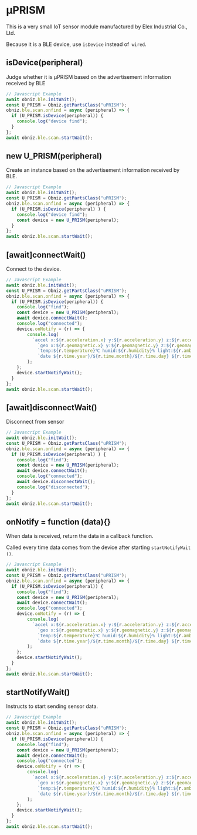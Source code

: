# μPRISM

This is a very small IoT sensor module manufactured by Elex Industrial Co., Ltd.

Because it is a BLE device, use `isDevice` instead of` wired`.

## isDevice(peripheral)

Judge whether it is μPRISM based on the advertisement information received by BLE

```javascript
// Javascript Example
await obniz.ble.initWait();
const U_PRISM = Obniz.getPartsClass("uPRISM");
obniz.ble.scan.onfind = async (peripheral) => {
  if (U_PRISM.isDevice(peripheral)) {
    console.log("device find");
  }
};
await obniz.ble.scan.startWait();

```

## new U_PRISM(peripheral)

Create an instance based on the advertisement information received by BLE.

```javascript
// Javascript Example
await obniz.ble.initWait();
const U_PRISM = Obniz.getPartsClass("uPRISM");
obniz.ble.scan.onfind = async (peripheral) => {
  if (U_PRISM.isDevice(peripheral) ) {
    console.log("device find");
    const device = new U_PRISM(peripheral);
  }
};
await obniz.ble.scan.startWait();

```


## [await]connectWait()

Connect to the device.

```javascript
// Javascript Example
await obniz.ble.initWait();
const U_PRISM = Obniz.getPartsClass("uPRISM");
obniz.ble.scan.onfind = async (peripheral) => {
  if (U_PRISM.isDevice(peripheral)) {
    console.log("find");
    const device = new U_PRISM(peripheral);
    await device.connectWait();
    console.log("connected");
    device.onNotify = (r) => {
        console.log(
          `accel x:${r.acceleration.x} y:${r.acceleration.y} z:${r.acceleration.z}\n` +
            `geo x:${r.geomagnetic.x} y:${r.geomagnetic.y} z:${r.geomagnetic.z}\n` +
            `temp:${r.temperature}℃ humid:${r.humidity}% light:${r.ambient_light}lx pressure:${r.pressure}Pa UV index:${r.uvi} index:${r.index}\n` +
            `date ${r.time.year}/${r.time.month}/${r.time.day} ${r.time.hour}:${r.time.minute}:${r.time.second}:${r.time.micro_second}`,
        );
    };
    device.startNotifyWait();
  }
};
await obniz.ble.scan.startWait();

```


## [await]disconnectWait()

Disconnect from sensor

```javascript
// Javascript Example
await obniz.ble.initWait();
const U_PRISM = Obniz.getPartsClass("uPRISM");
obniz.ble.scan.onfind = async (peripheral) => {
  if (U_PRISM.isDevice(peripheral) ) {
    console.log("find");
    const device = new U_PRISM(peripheral);
    await device.connectWait();
    console.log("connected");
    await device.disconnectWait();
    console.log("disconnected");
  }
};
await obniz.ble.scan.startWait();

```


## onNotify =  function (data){}

When data is received, return the data in a callback function.

Called every time data comes from the device after starting `` startNotifyWait () ``.

```javascript
// Javascript Example
await obniz.ble.initWait();
const U_PRISM = Obniz.getPartsClass("uPRISM");
obniz.ble.scan.onfind = async (peripheral) => {
  if (U_PRISM.isDevice(peripheral)) {
    console.log("find");
    const device = new U_PRISM(peripheral);
    await device.connectWait();
    console.log("connected");
    device.onNotify = (r) => {
        console.log(
          `accel x:${r.acceleration.x} y:${r.acceleration.y} z:${r.acceleration.z}\n` +
            `geo x:${r.geomagnetic.x} y:${r.geomagnetic.y} z:${r.geomagnetic.z}\n` +
            `temp:${r.temperature}℃ humid:${r.humidity}% light:${r.ambient_light}lx pressure:${r.pressure}Pa UV index:${r.uvi} index:${r.index}\n` +
            `date ${r.time.year}/${r.time.month}/${r.time.day} ${r.time.hour}:${r.time.minute}:${r.time.second}:${r.time.micro_second}`,
        );
    };
    device.startNotifyWait();
  }
};
await obniz.ble.scan.startWait();
```



## startNotifyWait()

Instructs to start sending sensor data.

```javascript
// Javascript Example
await obniz.ble.initWait();
const U_PRISM = Obniz.getPartsClass("uPRISM");
obniz.ble.scan.onfind = async (peripheral) => {
  if (U_PRISM.isDevice(peripheral)) {
    console.log("find");
    const device = new U_PRISM(peripheral);
    await device.connectWait();
    console.log("connected");
    device.onNotify = (r) => {
        console.log(
          `accel x:${r.acceleration.x} y:${r.acceleration.y} z:${r.acceleration.z}\n` +
            `geo x:${r.geomagnetic.x} y:${r.geomagnetic.y} z:${r.geomagnetic.z}\n` +
            `temp:${r.temperature}℃ humid:${r.humidity}% light:${r.ambient_light}lx pressure:${r.pressure}Pa UV index:${r.uvi} index:${r.index}\n` +
            `date ${r.time.year}/${r.time.month}/${r.time.day} ${r.time.hour}:${r.time.minute}:${r.time.second}:${r.time.micro_second}`,
        );
    };
    device.startNotifyWait();
  }
};
await obniz.ble.scan.startWait();
```

